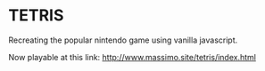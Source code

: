 # TETRIS

Recreating the popular nintendo game using vanilla javascript.

Now playable at this link: http://www.massimo.site/tetris/index.html